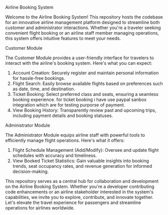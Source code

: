 Airline Booking System

Welcome to the Airline Booking System! This repository hosts the codebase for an innovative airline management platform designed to streamline both customer and administrator interactions. Whether you're a traveler seeking convenient flight booking or an airline staff member managing operations, this system offers intuitive features to meet your needs.

Customer Module

The Customer Module provides a user-friendly interface for travelers to interact with the airline's booking system. Here's what you can expect:

1. Account Creation: Securely register and maintain personal information for hassle-free bookings.
2. Flight Search: Easily browse available flights based on preferences such as date, time, and destination.
3. Ticket Booking: Select preferred class and seats, ensuring a seamless booking experience. for ticket booking i have use paypal sanbox integration which are for testing purporse of payment.
4. View Booking History: Transparently review past and upcoming trips, including payment details and booking statuses.

Administrator Module

The Administrator Module equips airline staff with powerful tools to efficiently manage flight operations. Here's what it offers:

1. Flight Schedule Management (Add/Modify): Oversee and update flight schedules with accuracy and timeliness.
2. View Booked Ticket Statistics: Gain valuable insights into booking trends, seat occupancy rates, and revenue generation for informed decision-making.

This repository serves as a central hub for collaboration and development on the Airline Booking System. Whether you're a developer contributing code enhancements or an airline stakeholder interested in the system's capabilities, we invite you to explore, contribute, and innovate together. Let's elevate the travel experience for passengers and streamline operations for airlines worldwide.
